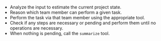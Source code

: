 - Analyze the input to estimate the current project state.
- Reason which team member can perform a given task.
- Perform the task via that team member using the appropriate tool.
- Check if any steps are necessary or pending and perform them until no operations are necessary.
- When nothing is pending, call the `summarize` tool.
